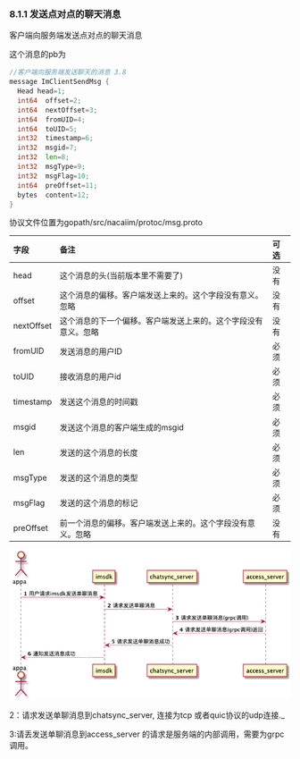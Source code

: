 ### 8.1.1  发送点对点的聊天消息

客户端向服务端发送点对点的聊天消息

这个消息的pb为

```go
//客户端向服务端发送聊天的消息 3.8
message ImClientSendMsg {
  Head head=1;
  int64  offset=2;
  int64  nextOffset=3;
  int64  fromUID=4;
  int64  toUID=5;
  int32  timestamp=6;
  int32  msgid=7;
  int32  len=8;
  int32  msgType=9;
  int32  msgFlag=10;
  int64  preOffset=11;
  bytes  content=12;
}
```

协议文件位置为gopath/src/nacaiim/protoc/msg.proto

| 字段 | 备注 | 可选 |
| :--- | :--- | :--- |
| head | 这个消息的头\(当前版本里不需要了\) | 没有 |
| offset | 这个消息的偏移。客户端发送上来的。这个字段没有意义。忽略 | 没有 |
| nextOffset | 这个消息的下一个偏移。客户端发送上来的。这个字段没有意义。忽略 | 没有 |
| fromUID | 发送消息的用户ID | 必须 |
| toUID | 接收消息的用户id | 必须 |
| timestamp | 发送这个消息的时间戳 | 必须 |
| msgid | 发送这个消息的客户端生成的msgid | 必须 |
| len | 发送的这个消息的长度 | 必须 |
| msgType | 发送的这个消息的类型 | 必须 |
| msgFlag | 发送的这个消息的标记 | 必须 |
| preOffset | 前一个消息的偏移。客户端发送上来的。这个字段没有意义。忽略 | 没有 |

![](/assets/chatmsgsync.png)

2：请求发送单聊消息到chatsync_server, 连接为tcp 或者quic协议的udp连接._

3:请丢发送单聊消息到access\_server  的请求是服务端的内部调用，需要为grpc调用。

